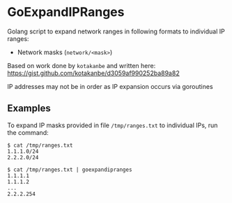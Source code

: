 # GoExpandIPRanges

Golang script to expand network ranges in following formats to individual IP ranges: 
* Network masks (`network/<mask>`)

Based on work done by `kotakanbe` and written here: https://gist.github.com/kotakanbe/d3059af990252ba89a82

IP addresses may not be in order as IP expansion occurs via goroutines

## Examples

To expand IP masks provided in file `/tmp/ranges.txt` to individual IPs, run the command:
```
$ cat /tmp/ranges.txt
1.1.1.0/24
2.2.2.0/24

$ cat /tmp/ranges.txt | goexpandipranges
1.1.1.1
1.1.1.2
...
2.2.2.254
```
